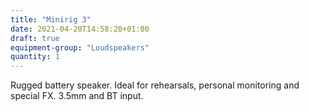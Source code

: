 ```yaml
---
title: "Minirig 3"
date: 2021-04-20T14:58:20+01:00
draft: true
equipment-group: "Loudspeakers"
quantity: 1
---
```


Rugged battery speaker. Ideal for rehearsals, personal monitoring and special FX. 3.5mm and BT input.


